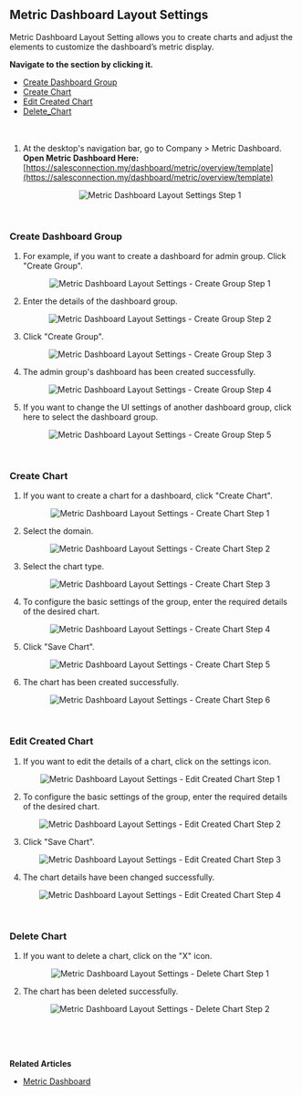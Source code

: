 
## Metric Dashboard Layout Settings

Metric Dashboard Layout Setting allows you to create charts and adjust the elements to customize the dashboard’s metric display.

**Navigate to the section by clicking it.**<br>

- [Create Dashboard Group](#section1)<br>
- [Create Chart](#section2)<br>
- [Edit Created Chart](#section3)<br>
- [Delete_Chart](#section4)
<br><br><br>

1. At the desktop's navigation bar, go to Company  > Metric Dashboard.<br>
   **Open Metric Dashboard Here:** [https://salesconnection.my/dashboard/metric/overview/template](https://salesconnection.my/dashboard/metric/overview/template)
   <p align="center">
     <img src="img2/Metric_Dashboard_Layout_Settings_Step_1.png" alt="Metric Dashboard Layout Settings Step 1">
   </p>
   <br>

<a id="section1"></a>

### Create Dashboard Group

1. For example, if you want to create a dashboard for admin group. Click "Create Group".

   <p align="center">
     <img src="img2/Metric_Dashboard_Layout_Settings_Create_Group_Step_1.png" alt="Metric Dashboard Layout Settings - Create Group Step 1">
   </p>

2. Enter the details of the dashboard group.

   <p align="center">
     <img src="img2/Metric_Dashboard_Layout_Settings_Create_Group_Step_2.png" alt="Metric Dashboard Layout Settings - Create Group Step 2">
   </p>

3. Click "Create Group".

   <p align="center">
     <img src="img2/Metric_Dashboard_Layout_Settings_Create_Group_Step_3.png" alt="Metric Dashboard Layout Settings - Create Group Step 3">
   </p>

4. The admin group's dashboard has been created successfully.

   <p align="center">
     <img src="img2/Metric_Dashboard_Layout_Settings_Create_Group_Step_4.png" alt="Metric Dashboard Layout Settings - Create Group Step 4">
   </p>

5. If you want to change the UI settings of another dashboard group, click here to select the dashboard group.

   <p align="center">
     <img src="img2/Metric_Dashboard_Layout_Settings_Create_Group_Step_5.png" alt="Metric Dashboard Layout Settings - Create Group Step 5">
   </p>
   <br>

<a id="section2"></a>

### Create Chart

1. If you want to create a chart for a dashboard, click "Create Chart".

   <p align="center">
     <img src="img2/Metric_Dashboard_Layout_Settings_Create_Chart_Step_1.png" alt="Metric Dashboard Layout Settings - Create Chart Step 1">
   </p>

2. Select the domain.

   <p align="center">
     <img src="img2/Metric_Dashboard_Layout_Settings_Create_Chart_Step_2.png" alt="Metric Dashboard Layout Settings - Create Chart Step 2">
   </p>

3. Select the chart type.

   <p align="center">
     <img src="img2/Metric_Dashboard_Layout_Settings_Create_Chart_Step_3.png" alt="Metric Dashboard Layout Settings - Create Chart Step 3">
   </p>

4. To configure the basic settings of the group, enter the required details of the desired chart.

   <p align="center">
     <img src="img2/Metric_Dashboard_Layout_Settings_Create_Chart_Step_4.png" alt="Metric Dashboard Layout Settings - Create Chart Step 4">
   </p>

5. Click "Save Chart".

   <p align="center">
     <img src="img2/Metric_Dashboard_Layout_Settings_Create_Chart_Step_5.png" alt="Metric Dashboard Layout Settings - Create Chart Step 5">
   </p>

6. The chart has been created successfully.

   <p align="center">
     <img src="img2/Metric_Dashboard_Layout_Settings_Create_Chart_Step_6.png" alt="Metric Dashboard Layout Settings - Create Chart Step 6">
   </p>
   <br>

<a id="section3"></a>

### Edit Created Chart

1. If you want to edit the details of a chart, click on the settings icon.

   <p align="center">
     <img src="img2/Metric_Dashboard_Layout_Settings_Edit_Created_Chart_Step_1.png" alt="Metric Dashboard Layout Settings - Edit Created Chart Step 1">
   </p>

2. To configure the basic settings of the group, enter the required details of the desired chart.

   <p align="center">
     <img src="img2/Metric_Dashboard_Layout_Settings_Edit_Created_Chart_Step_2.png" alt="Metric Dashboard Layout Settings - Edit Created Chart Step 2">
   </p>

3. Click "Save Chart".

   <p align="center">
     <img src="img2/Metric_Dashboard_Layout_Settings_Edit_Created_Chart_Step_3.png" alt="Metric Dashboard Layout Settings - Edit Created Chart Step 3">
   </p>

4. The chart details have been changed successfully.

   <p align="center">
     <img src="img2/Metric_Dashboard_Layout_Settings_Edit_Created_Chart_Step_4.png" alt="Metric Dashboard Layout Settings - Edit Created Chart Step 4">
   </p>
   <br>

<a id="section4"></a>

### Delete Chart

1. If you want to delete a chart, click on the "X" icon.

   <p align="center">
     <img src="img2/Metric_Dashboard_Layout_Settings_Delete_Chart_Step_1.png" alt="Metric Dashboard Layout Settings - Delete Chart Step 1">
   </p>

2. The chart has been deleted successfully.

   <p align="center">
     <img src="img2/Metric_Dashboard_Layout_Settings_Delete_Chart_Step_2.png" alt="Metric Dashboard Layout Settings - Delete Chart Step 2">
   </p>
   <br><br><br>

**Related Articles**<br>
- [Metric Dashboard](Metric_Dashboard.md)

<!-- [Link Text](https://salesconnection.github.io/Sales-Connection-Support/Metric_Dashboard.html) -->
